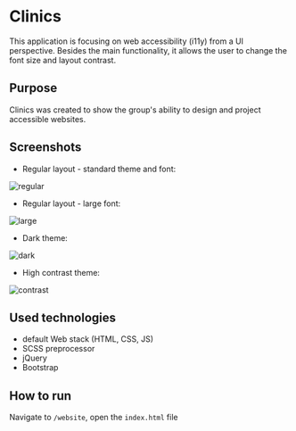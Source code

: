 # Clinics

This application is focusing on web accessibility (i11y) from a UI perspective. Besides the main functionality, it allows the user to change the font size and layout contrast.

## Purpose

Clinics was created to show the group's ability to design and project accessible websites.

## Screenshots

- Regular layout - standard theme and font:

![regular](https://user-images.githubusercontent.com/27026036/206023493-76be0d1e-9411-4335-aaea-838184b05c46.png)

- Regular layout - large font:

![large](https://user-images.githubusercontent.com/27026036/206023615-33915fa9-8cb0-458e-811e-87d7bf1e32ba.png)

- Dark theme:

![dark](https://user-images.githubusercontent.com/27026036/206023685-240e3eb8-edf7-4608-92d8-a961ee1f41a8.png)

- High contrast theme:

![contrast](https://user-images.githubusercontent.com/27026036/206023758-71ff7fe6-0e58-4ae1-b119-782d9e305fb4.png)

## Used technologies

- default Web stack (HTML, CSS, JS)
- SCSS preprocessor
- jQuery
- Bootstrap

## How to run

Navigate to `/website`, open the `index.html` file
